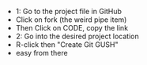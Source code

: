 - 1: Go to the project file in GitHub
- Click on fork (the weird pipe item)
- Then Click on CODE, copy the link
- 2: Go into the desired project location
- R-click then "Create Git GUSH"
- easy from there
